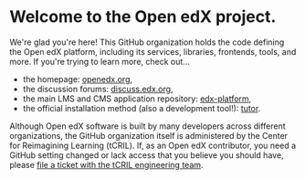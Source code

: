 # Welcome to the Open edX project.

We're glad you're here!
This GitHub organization holds the code defining the Open edX platform,
including its services, libraries, frontends, tools, and more.
If you're trying to learn more, check out...

* the homepage: [openedx.org](https://openedx.org),
* the discussion forums: [discuss.edx.org](https://discuss.openedx.org/),
* the main LMS and CMS application repository: [edx-platform](https://github.com/edx/edx-platform),
* the official installation method (also a development tool!): [tutor](https://docs.tutor.overhang.io/).

Although Open edX software is built by many developers across different organizations,
the GitHub organization itself is administered by the Center for Reimagining Learning (tCRIL).
If, as an Open edX contributor,
you need a GitHub setting changed or lack access that you believe you should have,
please [file a ticket with the tCRIL engineering team](https://github.com/openedx/tcril-engineering/issues/new/choose).
